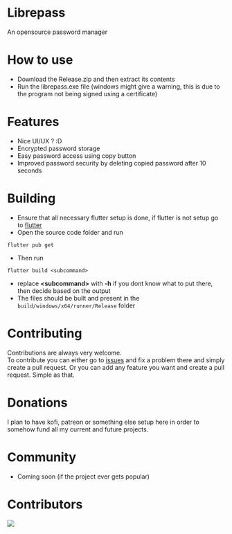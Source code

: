 # Librepass
An opensource password manager
# How to use
* Download the Release.zip and then extract its contents
* Run the librepass.exe file (windows might give a warning, this is due to the program not being signed using a certificate)
# Features
* Nice UI/UX ? :D
* Encrypted password storage
* Easy password access using copy button
* Improved password security by deleting copied password after 10 seconds

# Building 
* Ensure that all necessary flutter setup is done, if flutter is not setup go to [flutter](https://docs.flutter.dev/get-started/install)
* Open the source code folder and run 
``` 
flutter pub get
```
* Then run
```
flutter build <subcommand>
```
* replace **\<subcommand>** with **-h** if you dont know what to put there, then decide based on the output 
* The files should be built and present in the `build/windows/x64/runner/Release` folder
# Contributing
Contributions are always very welcome. <br>
To contribute you can either go to [issues](https://github.com/kixlunar/librepass/issues)
and fix a problem there and simply create a pull request.
Or you can add any feature you want and create a pull request. 
Simple as that.
# Donations
I plan to have kofi, patreon or something else setup here in order to somehow fund all my current and future projects.
# Community
* Coming soon (if the project ever gets popular)
# Contributors
<a href="https://github.com/kixlunar/librepass/graphs/contributors">
  <img src="https://contrib.rocks/image?repo=kixlunar/librepass&max=500&columns=20&anon=0" />
</a>